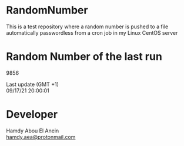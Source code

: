 # RandomNumber    
This is a test repository where a random number is pushed to a file automatically passwordless from a cron job in my Linux CentOS server    
# Random Number of the last run   
9856
      
Last update (GMT +1)    
09/17/21 20:00:01
# Developer    
Hamdy Abou El Anein   
hamdy.aea@protonmail.com
